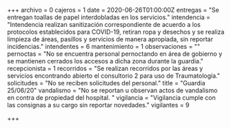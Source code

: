 +++
archivo = 0
cajeros = 1
date = 2020-06-26T01:00:00Z
entregas = "Se entregan toallas de papel interdobladas en los servicios."
intendencia = "Intendencia realizan sanitización correspondiente de acuerdo a los protocolos establecidos para COVID-19, retiran ropa y desechos y se realiza limpieza de áreas, pasillos y servicios de manera apropiada, sin reportar incidencias."
intendentes = 6
mantenimiento = 1
observaciones = ""
pernoctas = "No se encuentra personal pernoctando en área de gobierno y se mantienen cerrados los accesos a dicha zona durante la guardia."
recepcionista = 1
recorridos = "Se realizan recorridos por las áreas y servicios encontrando abierto el consultorio 2 para uso de Traumatología."
solicitudes = "No se reciben solicitudes del personal."
title = "Guardia 25/06/20"
vandalismo = "No se reportan u observan actos de vandalismo en contra de propiedad del hospital. "
vigilancia = "Vigilancia cumple con las consignas a su cargo sin reportar novedades."
vigilantes = 9

+++
